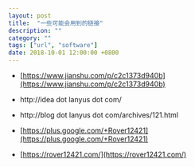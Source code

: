 ```yaml
---
layout: post
title:  "一些可能会用到的链接"
description: ""
category: ""
tags: ["url", "software"]
date: 2018-10-01 12:00:00 +0800
---
```


- [https://www.jianshu.com/p/c2c1373d940b](https://www.jianshu.com/p/c2c1373d940b)

- http://idea dot lanyus dot com/

- http://blog dot lanyus dot com/archives/121.html

- [https://plus.google.com/+Rover12421](https://plus.google.com/+Rover12421)

- [https://rover12421.com/](https://rover12421.com/)